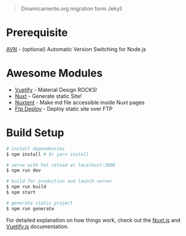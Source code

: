 > Dinamicamente.org migration form Jekyll

# Prerequisite

[AVN](https://github.com/wbyoung/avn) - (optional) Automatic Version Switching for Node.js

# Awesome Modules

- [Vuetify](https://github.com/vuetifyjs/vuetify) - Material Design ROCKS!
- [Nuxt](https://github.com/nuxt/nuxt.js) - Generate static Site!
- [Nuxtent](https://github.com/nuxt-community/nuxtent-module) - Make md file accessible inside Nuxt pages
- [Ftp Deploy](https://github.com/simonh1000/ftp-deploy) - Deploy static site over FTP

# Build Setup

``` bash
# install dependencies
$ npm install # Or yarn install

# serve with hot reload at localhost:3000
$ npm run dev

# build for production and launch server
$ npm run build
$ npm start

# generate static project
$ npm run generate
```

For detailed explanation on how things work, check out the [Nuxt.js](https://github.com/nuxt/nuxt.js) and [Vuetify.js](https://vuetifyjs.com/) documentation.
